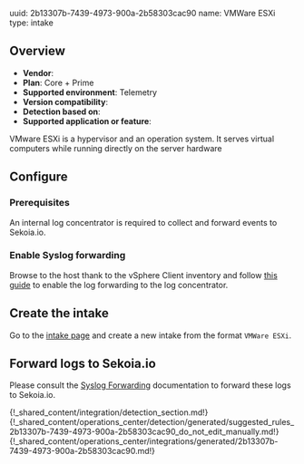 uuid: 2b13307b-7439-4973-900a-2b58303cac90
name: VMWare ESXi
type: intake

## Overview
- **Vendor**:
- **Plan**: Core + Prime
- **Supported environment**: Telemetry
- **Version compatibility**:
- **Detection based on**:
- **Supported application or feature**:

VMware ESXi is a hypervisor and an operation system. It serves virtual computers while running directly on the server hardware



## Configure

### Prerequisites

An internal log concentrator is required to collect and forward events to Sekoia.io.

### Enable Syslog forwarding

Browse to the host thank to the vSphere Client inventory and follow [this guide](https://docs.vmware.com/en/VMware-vSphere/7.0/com.vmware.esxi.upgrade.doc/GUID-9F67DB52-F469-451F-B6C8-DAE8D95976E7.html) to enable the log forwarding to the log concentrator.

## Create the intake

Go to the [intake page](https://app.sekoia.io/operations/intakes) and create a new intake from the format `VMWare ESXi`.

## Forward logs to Sekoia.io

Please consult the [Syslog Forwarding](../../../../ingestion_methods/sekoiaio_forwarder/) documentation to forward these logs to Sekoia.io.

{!_shared_content/integration/detection_section.md!}
{!_shared_content/operations_center/detection/generated/suggested_rules_2b13307b-7439-4973-900a-2b58303cac90_do_not_edit_manually.md!}
{!_shared_content/operations_center/integrations/generated/2b13307b-7439-4973-900a-2b58303cac90.md!}


